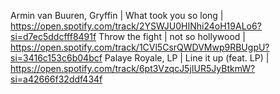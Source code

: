Armin van Buuren, Gryffin | What took you so long | https://open.spotify.com/track/2YSWJU0HINhi24oH19ALo6?si=d7ec5ddcfff8491f
Throw the fight | not so hollywood | https://open.spotify.com/track/1CVl5CsrQWDVMwp9RBUgpU?si=3416c153c6b04bcf
Palaye Royale, LP | Line it up (feat. LP) | https://open.spotify.com/track/6pt3VzqcJ5jIUR5JyBtkmW?si=a42666f32ddf434f
